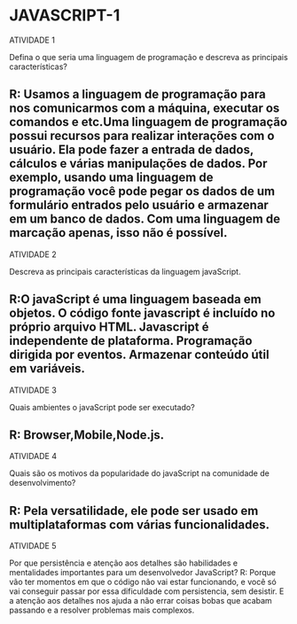 # JAVASCRIPT-1

ATIVIDADE 1

Defina o que seria uma linguagem de programação e descreva as principais características?

R: Usamos a linguagem de programação para nos comunicarmos com a máquina, executar os comandos e etc.Uma linguagem de programação possui recursos para realizar interações com o usuário. Ela pode fazer a entrada de dados, cálculos e várias manipulações de dados. Por exemplo, usando uma linguagem de programação você pode pegar os dados de um formulário entrados pelo usuário e armazenar em um banco de dados. Com uma linguagem de marcação apenas, isso não é possível.
---------------------------------------------------------------------------------------------------------
ATIVIDADE 2

Descreva as principais características da linguagem javaScript.

R:O javaScript é uma linguagem baseada em objetos. O código fonte javascript é incluído no próprio arquivo HTML. Javascript é independente de plataforma. Programação dirigida por eventos. Armazenar conteúdo útil em variáveis.
---------------------------------------------------------------------------------------------------------
ATIVIDADE 3

Quais ambientes o javaScript pode ser executado?

R: Browser,Mobile,Node.js.
---------------------------------------------------------------------------------------------------------
ATIVIDADE 4

Quais são os motivos da popularidade do javaScript na comunidade de desenvolvimento?

R: Pela versatilidade, ele pode ser usado em multiplataformas com várias funcionalidades.
---------------------------------------------------------------------------------------------------------
ATIVIDADE 5

Por que persistência e atenção aos detalhes são habilidades e mentalidades importantes para um desenvolvedor JavaScript?
R: Porque vão ter momentos em que o código não vai estar funcionando, e você só vai conseguir passar por essa dificuldade com persistencia, sem desistir. E a atenção aos detalhes nos ajuda a não errar coisas bobas que acabam passando e a resolver problemas mais complexos.

